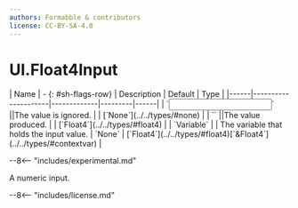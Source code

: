 ```yaml
---
authors: Formabble & contributors
license: CC-BY-SA-4.0
---
```



# UI.Float4Input

<div class="sh-parameters" markdown="1">
| Name | - {: #sh-flags-row} | Description | Default | Type |
|------|---------------------|-------------|---------|------|
| `<input>` ||The value is ignored. | | [`None`](../../types/#none) |
| `<output>` ||The value produced. | | [`Float4`](../../types/#float4) |
| `Variable` |  | The variable that holds the input value. | `None` | [`Float4`](../../types/#float4)[`&Float4`](../../types/#contextvar) |

</div>

--8<-- "includes/experimental.md"

A numeric input.

--8<-- "includes/license.md"


